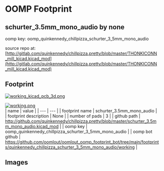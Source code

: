 # OOMP Footprint  
## schurter_3.5mm_mono_audio  by none  
  
oomp key: oomp_quinkennedy_chillpizza_schurter_3_5mm_mono_audio  
  
source repo at: [http://gitlab.com/quinkennedy/chillpizza.pretty/blob/master/THONKICONN_mill_kicad.kicad_mod](http://gitlab.com/quinkennedy/chillpizza.pretty/blob/master/THONKICONN_mill_kicad.kicad_mod)  
## Footprint  
  
[![working_kicad_pcb_3d.png](working_kicad_pcb_3d_600.png)](working_kicad_pcb_3d.png)  
  
[![working.png](working_600.png)](working.png)  
| name | value | 
| --- | --- | 
| footprint name | schurter_3.5mm_mono_audio | 
| footprint description | None | 
| number of pads | 3 | 
| github path | http://github.com/quinkennedy/chillpizza.pretty/blob/master/schurter_3.5mm_mono_audio.kicad_mod | 
| oomp key | oomp_quinkennedy_chillpizza_schurter_3_5mm_mono_audio | 
| oomp bot github | https://github.com/oomlout/oomlout_oomp_footprint_bot/tree/main/footprints/quinkennedy_chillpizza_schurter_3_5mm_mono_audio/working | 
## Images  
